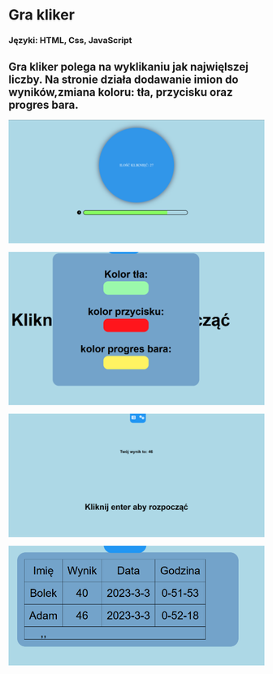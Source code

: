 # Gra kliker

### Języki: HTML, Css, JavaScript

## Gra kliker polega na wyklikaniu jak najwięlszej liczby. Na stronie działa dodawanie imion do wyników,zmiana koloru: tła, przycisku oraz progres bara. 

![strona](./kliker.png)

![strona](./kolory.png)

![strona](./wynik.png)

![strona](./wyniki.png)
